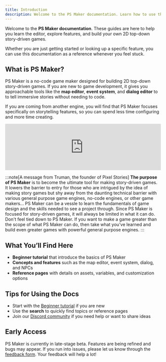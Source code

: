 ```yaml
---
title: Introduction
description: Welcome to the PS Maker documentation. Learn how to use the editor, explore features, and start building your own story-driven game.
---
```


Welcome to the **PS Maker documentation**. These guides are here to help you learn the editor, explore features, and build your own 2D top-down story-driven games.

Whether you are just getting started or looking up a specific feature, you can use this documentation as a reference whenever you feel stuck.

## What is PS Maker?

PS Maker is a no-code game maker designed for building 2D top-down story-driven games. If you are new to game development, it gives you approachable tools like the **map editor**, **event system**, and **dialog editor** to to tell immersive stories without needing to code.

If you are coming from another engine, you will find that PS Maker focuses specifically on storytelling features, so you can spend less time configuring and more time creating.

<iframe width="100%" src="https://www.youtube.com/embed/_0e__O0PEFo?si=9VekN9yucl8fjmM4" title="YouTube video player" frameborder="0" allow="accelerometer; autoplay; clipboard-write; encrypted-media; gyroscope; picture-in-picture; web-share" referrerpolicy="strict-origin-when-cross-origin" allowfullscreen></iframe>

:::note[A message from Truman, the founder of Pixel Stories]
**The purpose of PS Maker** is to become the ultimate tool for making story-driven games. It lowers the barrier to entry for those who are intrigued by the idea of making story games but shy away from the daunting technical barrier with various general purpose game engines, no-code engines, or other game makers... PS Maker can be a vessle to learn the fundamentals of game design and the skills needed to see a project through. Since PS Maker is focused for story-driven games, it will always be limited in what it can do. Don't feel tied down to PS Maker. If you want to make a game greater than the scope of what PS Maker can do, then take what you've learned and build even greater games with powerful general purpose engines.
:::

## What You’ll Find Here

- **Beginner tutorial** that introduce the basics of PS Maker
- **Concepts and features** such as the map editor, event system, dialog, and NPCs
- **Reference pages** with details on assets, variables, and customization options

## Tips for Using the Docs

- Start with the [Beginner tutorial](./getting-started) if you are new
- Use the **search** to quickly find topics or reference pages
- Join our [Discord community](https://discord.gg/WTxUC4hEnS) if you need help or want to share ideas

## Early Access

PS Maker is currently in late-stage beta. Features are being refined and bugs may appear. If you run into issues, please let us know through the [feedback form](https://forms.gle/76x3G1mkUQpKvbG7A). Your feedback will help a lot!
